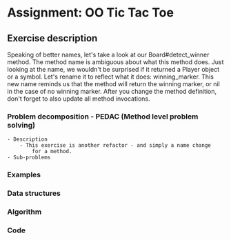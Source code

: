# Assignment: OO Tic Tac Toe

## Exercise description
Speaking of better names, let's take a look at our Board#detect_winner method. The method name is ambiguous about what this method does. Just looking at the name, we wouldn't be surprised if it returned a Player object or a symbol. Let's rename it to reflect what it does: winning_marker. This new name reminds us that the method will return the winning marker, or nil in the case of no winning marker. After you change the method definition, don't forget to also update all method invocations.

### Problem decomposition - PEDAC (Method level problem solving)
	- Description
		- This exercise is another refactor - and simply a name change
			for a method.  
	- Sub-problems

### Examples
### Data structures
### Algorithm
### Code